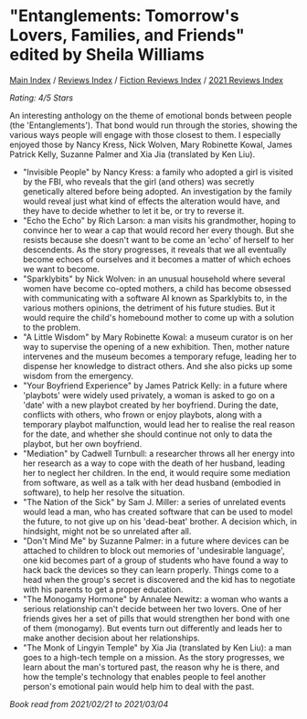 # "Entanglements: Tomorrow's Lovers, Families, and Friends" edited by Sheila Williams

[Main Index](../../../README.md) / [Reviews Index](../../README.md) / [Fiction Reviews Index](../README.md) / [2021 Reviews Index](README.md)

*Rating: 4/5 Stars*

An interesting anthology on the theme of emotional bonds between people (the 'Entanglements'). That bond would run through the stories, showing the various ways people will engage with those closest to them. I especially enjoyed those by Nancy Kress, Nick Wolven, Mary Robinette Kowal, James Patrick Kelly, Suzanne Palmer and Xia Jia (translated by Ken Liu).

- "Invisible People" by Nancy Kress: a family who adopted a girl is visited by the FBI, who reveals that the girl (and others) was secretly genetically altered before being adopted. An investigation by the family would reveal just what kind of effects the alteration would have, and they have to decide whether to let it be, or try to reverse it.
- "Echo the Echo" by Rich Larson: a man visits his grandmother, hoping to convince her to wear a cap that would record her every though. But she resists because she doesn't want to be come an 'echo' of herself to her descendents. As the story progresses, it reveals that we all eventually become echoes of ourselves and it becomes a matter of which echoes we want to become.
- "Sparklybits" by Nick Wolven: in an unusual household where several women have become co-opted mothers, a child has become obsessed with communicating with a software AI known as Sparklybits to, in the various mothers opinions, the detriment of his future studies. But it would require the child's homebound mother to come up with a solution to the problem.
- "A Little Wisdom" by Mary Robinette Kowal: a museum curator is on her way to supervise the opening of a new exhibition. Then, mother nature intervenes and the museum becomes a temporary refuge, leading her to dispense her knowledge to distract others. And she also picks up some wisdom from the emergency.
- "Your Boyfriend Experience" by James Patrick Kelly: in a future where 'playbots' were widely used privately, a woman is asked to go on a 'date' with a new playbot created by her boyfriend. During the date, conflicts with others, who frown or enjoy playbots, along with a temporary playbot malfunction, would lead her to realise the real reason for the date, and whether she should continue not only to data the playbot, but her own boyfriend.
- "Mediation" by Cadwell Turnbull: a researcher throws all her energy into her research as a way to cope with the death of her husband, leading her to neglect her children. In the end, it would require some mediation from software, as well as a talk with her dead husband (embodied in software), to help her resolve the situation.
- "The Nation of the Sick" by Sam J. Miller: a series of unrelated events would lead a man, who has created software that can be used to model the future, to not give up on his 'dead-beat' brother. A decision which, in hindsight, might not be so unrelated after all.
- "Don't Mind Me" by Suzanne Palmer: in a future where devices can be attached to children to block out memories of 'undesirable language', one kid becomes part of a group of students who have found a way to hack back the devices so they can learn properly. Things come to a head when the group's secret is discovered and the kid has to negotiate with his parents to get a proper education.
- "The Monogamy Hormone" by Annalee Newitz: a woman who wants a serious relationship can't decide between her two lovers. One of her friends gives her a set of pills that would strengthen her bond with one of them (monogamy). But events turn out differently and leads her to make another decision about her relationships.
- "The Monk of Lingyin Temple" by Xia Jia (translated by Ken Liu): a man goes to a high-tech temple on a mission. As the story progresses, we learn about the man's tortured past, the reason why he is there, and how the temple's technology that enables people to feel another person's emotional pain would help him to deal with the past.

*Book read from 2021/02/21 to 2021/03/04*
